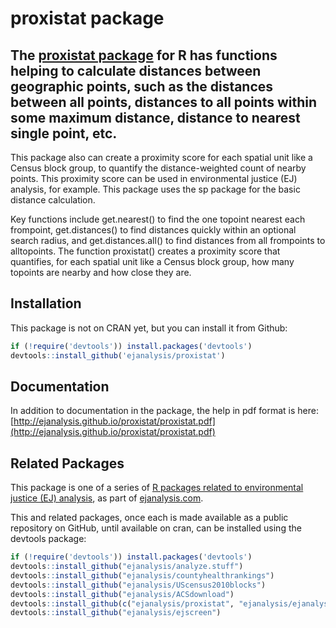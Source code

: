 # proxistat package

## The [proxistat package](http://ejanalysis.github.io/proxistat/) for R has functions helping to calculate distances between geographic points, such as the distances between all points, distances to all points within some maximum distance, distance to nearest single point, etc.

This package also can create a proximity score for each spatial unit like a Census block group, to quantify the distance-weighted count of nearby points. This proximity score can be used in environmental justice (EJ) analysis, for example. This package uses the sp package for the basic distance calculation.  

Key functions include get.nearest() to find the one topoint nearest each frompoint, get.distances() to find distances quickly within an optional search radius, and get.distances.all() to find distances from all frompoints to alltopoints. The function proxistat() creates a proximity score that quantifies, for each spatial unit like a Census block group, how many topoints are nearby and how close they are.   

## Installation

This package is not on CRAN yet, but you can install it from Github:

```r
if (!require('devtools')) install.packages('devtools')
devtools::install_github('ejanalysis/proxistat')
```

## Documentation

In addition to documentation in the package, the help in pdf format is here:
[http://ejanalysis.github.io/proxistat/proxistat.pdf](http://ejanalysis.github.io/proxistat/proxistat.pdf)

## Related Packages

This package is one of a series of [R packages related to environmental justice (EJ) analysis](http://ejanalysis.github.io/), as part of [ejanalysis.com](http://www.ejanalysis.com).  

This and related packages, once each is made available as a public repository on GitHub, until available on cran, can be installed using the devtools package: 

```r
if (!require('devtools')) install.packages('devtools')
devtools::install_github("ejanalysis/analyze.stuff")  
devtools::install_github("ejanalysis/countyhealthrankings")  
devtools::install_github("ejanalysis/UScensus2010blocks")  
devtools::install_github("ejanalysis/ACSdownload")  
devtools::install_github(c("ejanalysis/proxistat", "ejanalysis/ejanalysis"))
devtools::install_github("ejanalysis/ejscreen")
```
